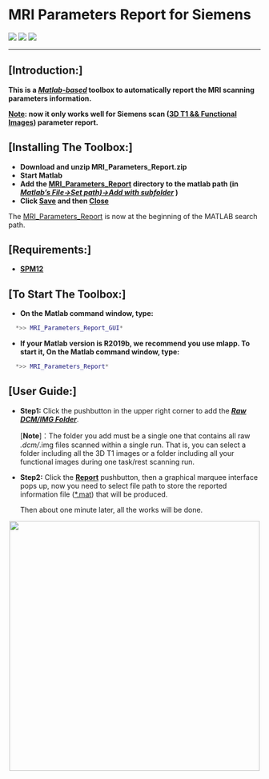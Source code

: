 # MRI Parameters Report for Siemens


![](https://img.shields.io/badge/release-v1.0-brightgreen.svg)
![](https://img.shields.io/badge/data-2019/11/29-green.svg)
![](https://img.shields.io/badge/licese-GPLV3.0-blue.svg)

------

## [Introduction:]
**This is a ***[Matlab-based]()*** toolbox to automatically report the MRI scanning parameters information.**

**[Note](): now it only works well for Siemens scan ([3D T1 && Functional Images]()) parameter report.**

## [Installing The Toolbox:]

- **Download and unzip MRI_Parameters_Report.zip**
- **Start Matlab**
- **Add the [MRI_Parameters_Report]() directory to the matlab path (in [*Matlab’s File->Set path)->Add with subfolder*]() )**
- **Click [Save]() and then [Close]()**

The [MRI_Parameters_Report]() is now at the beginning of the MATLAB search path.
## [Requirements:]

- [**SPM12**](https://www.fil.ion.ucl.ac.uk/spm/software/spm12/)

## [To Start The Toolbox:]

- **On the Matlab command window, type:**
``` matlab
  *>> MRI_Parameters_Report_GUI* 
```

- **If your Matlab version is R2019b, we recommend you use mlapp. To start it, On the Matlab command window, type:** 
``` matlab
  *>> MRI_Parameters_Report* 
```
## [User Guide:]
- **Step1:** Click the pushbutton in the upper right corner to add the [***Raw DCM/IMG Folder***]().

  [**Note**]：The folder you add must be a single one that contains all raw *.dcm/*.img files scanned within a single run. That is, you can select a folder including all the 3D T1 images or a folder including all your functional images during one task/rest scanning run.

- **Step2:** Click the [**Report**]() pushbutton, then a graphical marquee interface pops up, now you need to select file path to store the reported information file ([*.mat]()) that will be produced. 

  Then about one minute later, all the works will be done.


<center><img src="https://uploader.shimo.im/f/hPttRSWuvWMElcGD.png" width="500" /></center> 
